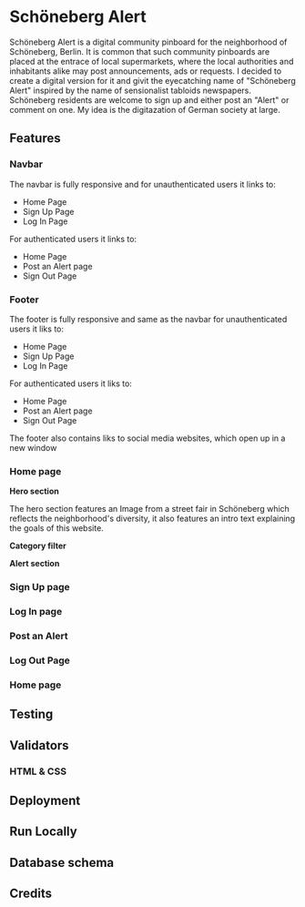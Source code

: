 # Schöneberg Alert

Schöneberg Alert is a digital community pinboard for the neighborhood of Schöneberg, Berlin. It is common that such community pinboards are placed at the entrace of local supermarkets, where the local authorities and inhabitants alike may post announcements, ads or requests. I decided to create a digital version for it and givit the eyecatching name of "Schöneberg Alert" inspired by the name of sensionalist tabloids newspapers. Schöneberg residents are welcome to sign up and either post an "Alert" or comment on one. My idea is the digitazation of German society at large.

## Features

### Navbar

The navbar is fully responsive and for unauthenticated users it links to:
  - Home Page
  - Sign Up Page
  - Log In Page

For authenticated users it links to:
  - Home Page
  - Post an Alert page
  - Sign Out Page

### Footer

The footer is fully responsive and same as the navbar for unauthenticated users it liks to:
  - Home Page
  - Sign Up Page
  - Log In Page

For authenticated users it liks to:
  - Home Page
  - Post an Alert page
  - Sign Out Page

The footer also contains liks to social media websites, which open up in a new window

### Home page

**Hero section**

The hero section features an Image from a street fair in Schöneberg which reflects the neighborhood's diversity, it also features an intro text explaining the goals of this website.

**Category filter**

**Alert section**

### Sign Up page

### Log In page

### Post an Alert

### Log Out Page

### Home page

## Testing

## Validators

### HTML & CSS

## Deployment

## Run Locally

## Database schema

## Credits
